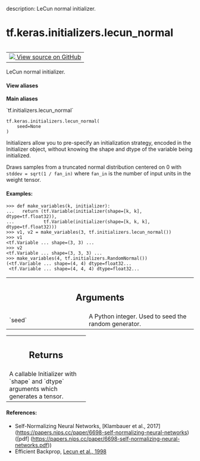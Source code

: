 description: LeCun normal initializer.

<div itemscope itemtype="http://developers.google.com/ReferenceObject">
<meta itemprop="name" content="tf.keras.initializers.lecun_normal" />
<meta itemprop="path" content="Stable" />
</div>

# tf.keras.initializers.lecun_normal

<!-- Insert buttons and diff -->

<table class="tfo-notebook-buttons tfo-api nocontent" align="left">
<td>
  <a target="_blank" href="https://github.com/tensorflow/tensorflow/blob/r2.2/tensorflow/python/ops/init_ops_v2.py#L823-L865">
    <img src="https://www.tensorflow.org/images/GitHub-Mark-32px.png" />
    View source on GitHub
  </a>
</td>
</table>



LeCun normal initializer.

<section class="expandable">
  <h4 class="showalways">View aliases</h4>
  <p>
<b>Main aliases</b>
<p>`tf.initializers.lecun_normal`</p>
</p>
</section>

<pre class="devsite-click-to-copy prettyprint lang-py tfo-signature-link">
<code>tf.keras.initializers.lecun_normal(
    seed=None
)
</code></pre>



<!-- Placeholder for "Used in" -->

Initializers allow you to pre-specify an initialization strategy, encoded in
the Initializer object, without knowing the shape and dtype of the variable
being initialized.

Draws samples from a truncated normal distribution centered on 0 with `stddev
= sqrt(1 / fan_in)` where `fan_in` is the number of input units in the weight
tensor.

#### Examples:



```
>>> def make_variables(k, initializer):
...   return (tf.Variable(initializer(shape=[k, k], dtype=tf.float32)),
...           tf.Variable(initializer(shape=[k, k, k], dtype=tf.float32)))
>>> v1, v2 = make_variables(3, tf.initializers.lecun_normal())
>>> v1
<tf.Variable ... shape=(3, 3) ...
>>> v2
<tf.Variable ... shape=(3, 3, 3) ...
>>> make_variables(4, tf.initializers.RandomNormal())
(<tf.Variable ... shape=(4, 4) dtype=float32...
 <tf.Variable ... shape=(4, 4, 4) dtype=float32...
```

<!-- Tabular view -->
 <table class="responsive fixed orange">
<colgroup><col width="214px"><col></colgroup>
<tr><th colspan="2"><h2 class="add-link">Arguments</h2></th></tr>

<tr>
<td>
`seed`
</td>
<td>
A Python integer. Used to seed the random generator.
</td>
</tr>
</table>



<!-- Tabular view -->
 <table class="responsive fixed orange">
<colgroup><col width="214px"><col></colgroup>
<tr><th colspan="2"><h2 class="add-link">Returns</h2></th></tr>
<tr class="alt">
<td colspan="2">
A callable Initializer with `shape` and `dtype` arguments which generates a
tensor.
</td>
</tr>

</table>



#### References:

- Self-Normalizing Neural Networks,
[Klambauer et al., 2017]
(https://papers.nips.cc/paper/6698-self-normalizing-neural-networks)
([pdf]
(https://papers.nips.cc/paper/6698-self-normalizing-neural-networks.pdf))
- Efficient Backprop,
[Lecun et al., 1998](http://yann.lecun.com/exdb/publis/pdf/lecun-98b.pdf)
